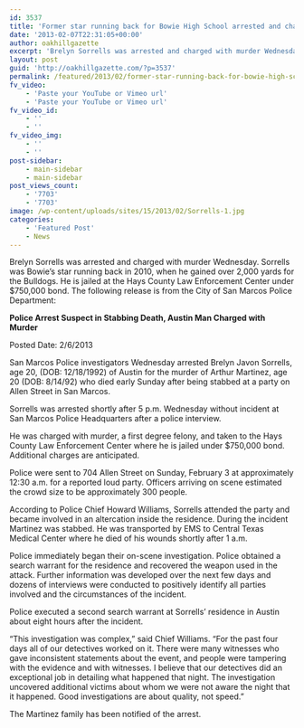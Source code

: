 ```yaml
---
id: 3537
title: 'Former star running back for Bowie High School arrested and charged with murder'
date: '2013-02-07T22:31:05+00:00'
author: oakhillgazette
excerpt: 'Brelyn Sorrells was arrested and charged with murder Wednesday. Sorrells was Bowie''s star running back in 2010, when he gained over 2,000 yards for the Bulldogs. He is jailed at the Hays County Law Enforcement Center under $750,000 bond. '
layout: post
guid: 'http://oakhillgazette.com/?p=3537'
permalink: /featured/2013/02/former-star-running-back-for-bowie-high-school-arrested-and-charged-with-murder/
fv_video:
    - 'Paste your YouTube or Vimeo url'
    - 'Paste your YouTube or Vimeo url'
fv_video_id:
    - ''
    - ''
fv_video_img:
    - ''
    - ''
post-sidebar:
    - main-sidebar
    - main-sidebar
post_views_count:
    - '7703'
    - '7703'
image: /wp-content/uploads/sites/15/2013/02/Sorrells-1.jpg
categories:
    - 'Featured Post'
    - News
---
```


Brelyn Sorrells was arrested and charged with murder Wednesday. Sorrells was Bowie’s star running back in 2010, when he gained over 2,000 yards for the Bulldogs. He is jailed at the Hays County Law Enforcement Center under $750,000 bond. The following release is from the City of San Marcos Police Department:

**Police Arrest Suspect in Stabbing Death, Austin Man Charged with Murder**

Posted Date: 2/6/2013

San Marcos Police investigators Wednesday arrested Brelyn Javon Sorrells, age 20, (DOB: 12/18/1992) of Austin for the murder of Arthur Martinez, age 20 (DOB: 8/14/92) who died early Sunday after being stabbed at a party on Allen Street in San Marcos.

Sorrells was arrested shortly after 5 p.m. Wednesday without incident at San Marcos Police Headquarters after a police interview.

He was charged with murder, a first degree felony, and taken to the Hays County Law Enforcement Center where he is jailed under $750,000 bond. Additional charges are anticipated.

Police were sent to 704 Allen Street on Sunday, February 3 at approximately 12:30 a.m. for a reported loud party. Officers arriving on scene estimated the crowd size to be approximately 300 people.

According to Police Chief Howard Williams, Sorrells attended the party and became involved in an altercation inside the residence. During the incident Martinez was stabbed. He was transported by EMS to Central Texas Medical Center where he died of his wounds shortly after 1 a.m.

Police immediately began their on-scene investigation. Police obtained a search warrant for the residence and recovered the weapon used in the attack. Further information was developed over the next few days and dozens of interviews were conducted to positively identify all parties involved and the circumstances of the incident.

Police executed a second search warrant at Sorrells’ residence in Austin about eight hours after the incident.

“This investigation was complex,” said Chief Williams. “For the past four days all of our detectives worked on it. There were many witnesses who gave inconsistent statements about the event, and people were tampering with the evidence and with witnesses. I believe that our detectives did an exceptional job in detailing what happened that night. The investigation uncovered additional victims about whom we were not aware the night that it happened. Good investigations are about quality, not speed.”

The Martinez family has been notified of the arrest.